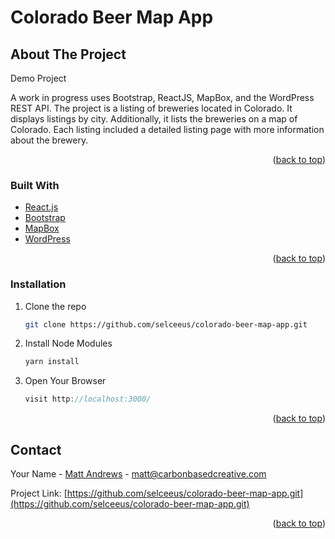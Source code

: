 # Colorado Beer Map App



<!-- ABOUT THE PROJECT -->
## About The Project

Demo Project

A work in progress uses Bootstrap, ReactJS, MapBox, and the WordPress REST API. The project is a listing of breweries located in Colorado. It displays listings by city. Additionally, it lists the breweries on a map of Colorado. Each listing included a detailed listing page with more information about the brewery.



<p align="right">(<a href="#top">back to top</a>)</p>



### Built With

* [React.js](https://reactjs.org/)
* [Bootstrap](https://getbootstrap.com)
* [MapBox](https://www.mapbox.com)
* [WordPress](https://www.wordpress.org)


<p align="right">(<a href="#top">back to top</a>)</p>


### Installation

1. Clone the repo
   ```sh
   git clone https://github.com/selceeus/colorado-beer-map-app.git
   ```
2. Install Node Modules
   ```sh
   yarn install
   ```
3. Open Your Browser
   ```js
   visit http://localhost:3000/
   ```

<p align="right">(<a href="#top">back to top</a>)</p>


<!-- CONTACT -->
## Contact

Your Name - [Matt Andrews](https://carbonbasedcreative.com) - matt@carbonbasedcreative.com

Project Link: [https://github.com/selceeus/colorado-beer-map-app.git](https://github.com/selceeus/colorado-beer-map-app.git)

<p align="right">(<a href="#top">back to top</a>)</p>